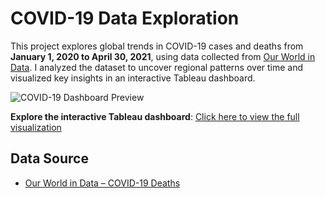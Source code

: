 # COVID-19 Data Exploration

This project explores global trends in COVID-19 cases and deaths from **January 1, 2020 to April 30, 2021**, using data collected from [Our World in Data](https://ourworldindata.org/covid-deaths). I analyzed the dataset to uncover regional patterns over time and visualized key insights in an interactive Tableau dashboard.

![COVID-19 Dashboard Preview](https://github.com/user-attachments/assets/a146b854-ee92-403d-8ff5-846541983e10)

**Explore the interactive Tableau dashboard**:  [Click here to view the full visualization](https://public.tableau.com/shared/W57SGXKPB)

## Data Source
- [Our World in Data – COVID-19 Deaths](https://ourworldindata.org/covid-deaths)

